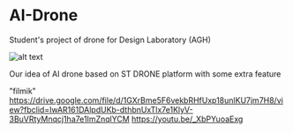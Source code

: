 # AI-Drone
Student's project of drone for Design Laboratory (AGH)

![alt text](https://www.st.com/bin/ecommerce/api/image.PF266958.en.feature-description-include-personalized-no-cpn-large.jpg)

Our idea of AI drone  based on ST DRONE platform with some extra feature

"filmik" 
https://drive.google.com/file/d/1GXrBme5F6vekbRHfUxp18unlKU7jm7H8/view?fbclid=IwAR161DAlpdUKb-dthbnUxTlx7e1KlyV-3BuVRtyMnqcj1ha7e1ImZnqlYCM 
https://youtu.be/_XbPYuoaExg
